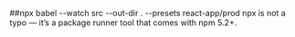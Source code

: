 ##npx babel --watch src --out-dir . --presets react-app/prod
 npx is not a typo — it’s a package runner tool that comes with npm 5.2+.